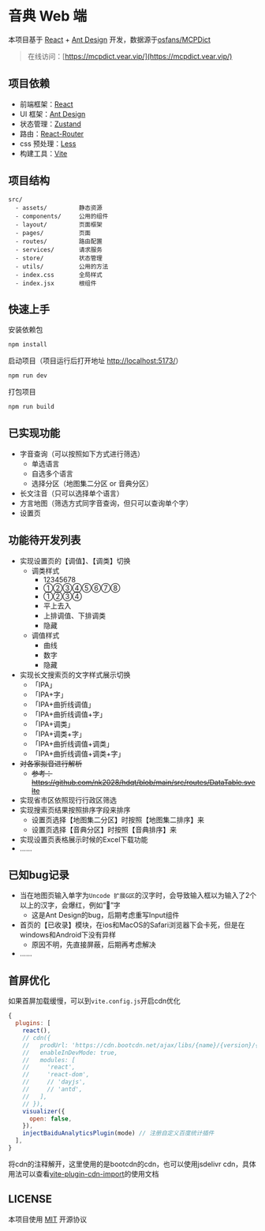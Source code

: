 # 音典 Web 端

本项目基于 [React](https://github.com/facebook/react) + [Ant Design](https://github.com/ant-design/ant-design) 开发，数据源于[osfans/MCPDict](https://github.com/osfans/MCPDict)

> 在线访问：[https://mcpdict.vear.vip/](https://mcpdict.vear.vip/)

## 项目依赖

- 前端框架：[React](https://github.com/facebook/react)
- UI 框架：[Ant Design](https://github.com/ant-design/ant-design)
- 状态管理：[Zustand](https://github.com/pmndrs/zustand)
- 路由：[React-Router](https://github.com/ReactTraining/react-router)
- css 预处理：[Less](https://github.com/less/less.js)
- 构建工具：[Vite](https://github.com/vitejs/vite)

## 项目结构

```
src/
  - assets/         静态资源
  - components/     公用的组件
  - layout/         页面框架
  - pages/          页面
  - routes/         路由配置
  - services/       请求服务
  - store/          状态管理
  - utils/          公用的方法
  - index.css       全局样式
  - index.jsx       根组件
```

## 快速上手

安装依赖包

```bash
npm install
```

启动项目（项目运行后打开地址 [http://localhost:5173/](http://localhost:5173/)）

```bash
npm run dev
```

打包项目
```bash
npm run build
```
## 已实现功能
  - 字音查询（可以按照如下方式进行筛选）
    - 单选语言
    - 自选多个语言
    - 选择分区（地图集二分区 or 音典分区）
  - 长文注音（只可以选择单个语言）
  - 方言地图（筛选方式同字音查询，但只可以查询单个字）
  - 设置页

## 功能待开发列表
  - 实现设置页的【调值】、【调类】切换
    - 调类样式
      - 12345678
      - ①②③④⑤⑥⑦⑧
      - ①②③④
      - 平上去入
      - 上排调值、下排调类
      - 隐藏
    - 调值样式
      - 曲线
      - 数字
      - 隐藏
  - 实现长文搜索页的文字样式展示切换
    - 「IPA」
    - 「IPA+字」
    - 「IPA+曲折线调值」
    - 「IPA+曲折线调值+字」
    - 「IPA+调类」
    - 「IPA+调类+字」
    - 「IPA+曲折线调值+调类」
    - 「IPA+曲折线调值+调类+字」
  - ~~对各家拟音进行解析~~
    - ~~参考：https://github.com/nk2028/hdqt/blob/main/src/routes/DataTable.svelte~~
  - 实现省市区依照现行行政区筛选
  - 实现搜索页结果按照排序字段来排序
    - 设置页选择【地图集二分区】时按照【地图集二排序】来
    - 设置页选择【音典分区】时按照【音典排序】来 
  - 实现设置页表格展示时候的Excel下载功能
  - ......
## 已知bug记录
  - 当在地图页输入单字为`Uncode 扩展G区`的汉字时，会导致输入框以为输入了2个以上的汉字，会爆红，例如“𰃘”字
    - 这是Ant Design的bug，后期考虑重写Input组件
  - 首页的【已收录】模块，在ios和MacOS的Safari浏览器下会卡死，但是在windows和Android下没有异样
    - 原因不明，先直接屏蔽，后期再考虑解决
  - ......

## 首屏优化
如果首屏加载缓慢，可以到`vite.config.js`开启cdn优化
```js
{
  plugins: [
    react(),
    // cdn({
    //   prodUrl: 'https://cdn.bootcdn.net/ajax/libs/{name}/{version}/{path}',
    //   enableInDevMode: true,
    //   modules: [
    //     'react', 
    //     'react-dom', 
    //     // 'dayjs', 
    //     // 'antd',
    //   ],
    // }), 
    visualizer({
      open: false,
    }),
    injectBaiduAnalyticsPlugin(mode) // 注册自定义百度统计插件
  ],
}
```
将cdn的注释解开，这里使用的是bootcdn的cdn，也可以使用jsdelivr cdn，具体用法可以查看[vite-plugin-cdn-import](https://github.com/MMF-FE/vite-plugin-cdn-import)的使用文档

## LICENSE
本项目使用 [MIT](./LICENSE) 开源协议
